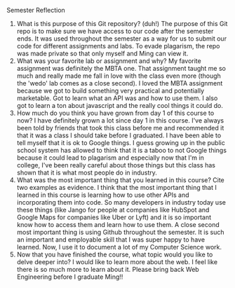 Semester Reflection

1. What is this purpose of this Git repository? (duh!)
	The purpose of this Git repo is to make sure we have access to our code after the semester ends. It was used throughout the semester as a way for us to submit our code for different assignments and labs. To evade plagarism, the repo was made private so that only myself and Ming can view it.
2. What was your favorite lab or assignment and why?
	My favorite assignment was definitely the MBTA one. That assignment taught me so much and really made me fall in love with the class even more (though the 'wedo' lab comes as a close second). I loved the MBTA assignment because we got to build something very practical and potentially marketable. Got to learn what an API was and how to use them. I also got to learn a ton about javascript and the really cool things it could do.
3. How much do you think you have grown from day 1 of this course to now?
	I have definitely grown a lot since day 1 in this course. I've always been told by friends that took this class before me and recommended it that it was a class I should take before I graduated. I have been able to tell myself that it is ok to Google things. I guess growing up in the public school system has allowed to think that it is a taboo to not Google things because it could lead to plagarism and especially now that I'm in college, I've been really careful about those things but this class has shown that it is what most people do in industry.
4. What was the most important thing that you learned in this course? Cite two examples as evidence.
	I think that the most important thing that I learned in this course is learning how to use other APIs and incorporating them into code. So many developers in industry today use these things (like Jango for people at companies like HubSpot and Google Maps for companies like Uber or Lyft) and it is so important know how to access them and learn how to use them. A close second most important thing is using Github throughout the semester. It is such an important and employable skill that I was super happy to have learned. Now, I use it to document a lot of my Computer Science work.
5. Now that you have finished the course, what topic would you like to delve deeper into?
	I would like to learn more about the web. I feel like there is so much more to learn about it. Please bring back Web Engineering before I graduate Ming!!